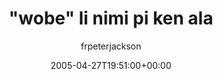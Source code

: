 ---
title: '"wobe" li nimi pi ken ala'
posts: 1
hash: 't413'
author: 'frpeterjackson'
date: 2005-04-27T19:51:00+00:00
sources:
  - http://forums.tokipona.org/viewtopic.php%3Ft=413.html
---